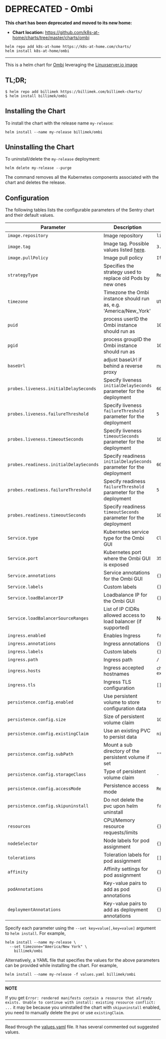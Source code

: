 # DEPRECATED - Ombi

**This chart has been deprecated and moved to its new home:**

- **Chart location:** https://github.com/k8s-at-home/charts/tree/master/charts/ombi

```console
helm repo add k8s-at-home https://k8s-at-home.com/charts/
helm install k8s-at-home/ombi
```

---

This is a helm chart for [Ombi](https://ombi.io/) leveraging the [Linuxserver.io image](https://hub.docker.com/r/linuxserver/ombi/)

## TL;DR;

```shell
$ helm repo add billimek https://billimek.com/billimek-charts/
$ helm install billimek/ombi
```

## Installing the Chart

To install the chart with the release name `my-release`:

```console
helm install --name my-release billimek/ombi
```

## Uninstalling the Chart

To uninstall/delete the `my-release` deployment:

```console
helm delete my-release --purge
```

The command removes all the Kubernetes components associated with the chart and deletes the release.

## Configuration

The following tables lists the configurable parameters of the Sentry chart and their default values.

| Parameter                  | Description                         | Default                                                 |
|----------------------------|-------------------------------------|---------------------------------------------------------|
| `image.repository`         | Image repository | `linuxserver/ombi` |
| `image.tag`                | Image tag. Possible values listed [here](https://hub.docker.com/r/linuxserver/ombi/tags/).| `3.0.4914-ls72`|
| `image.pullPolicy`         | Image pull policy | `IfNotPresent` |
| `strategyType`             | Specifies the strategy used to replace old Pods by new ones | `Recreate` |
| `timezone`                 | Timezone the Ombi instance should run as, e.g. 'America/New_York' | `UTC` |
| `puid`                     | process userID the Ombi instance should run as | `1001` |
| `pgid`                     | process groupID the Ombi instance should run as | `1001` |
| `baseUrl`                  | adjust baseUrl if behind a reverse proxy        | null |
| `probes.liveness.initialDelaySeconds`  | Specify liveness `initialDelaySeconds` parameter for the deployment  | `60` |
| `probes.liveness.failureThreshold`     | Specify liveness `failureThreshold` parameter for the deployment     | `5`  |
| `probes.liveness.timeoutSeconds`       | Specify liveness `timeoutSeconds` parameter for the deployment       | `10` |
| `probes.readiness.initialDelaySeconds` | Specify readiness `initialDelaySeconds` parameter for the deployment | `60` |
| `probes.readiness.failureThreshold`    | Specify readiness `failureThreshold` parameter for the deployment    | `5`  |
| `probes.readiness.timeoutSeconds`      | Specify readiness `timeoutSeconds` parameter for the deployment      | `10` |
| `Service.type`          | Kubernetes service type for the Ombi GUI | `ClusterIP` |
| `Service.port`          | Kubernetes port where the Ombi GUI is exposed| `3579` |
| `Service.annotations`   | Service annotations for the Ombi GUI | `{}` |
| `Service.labels`        | Custom labels | `{}` |
| `Service.loadBalancerIP` | Loadbalance IP for the Ombi GUI | `{}` |
| `Service.loadBalancerSourceRanges` | List of IP CIDRs allowed access to load balancer (if supported)      | None
| `ingress.enabled`              | Enables Ingress | `false` |
| `ingress.annotations`          | Ingress annotations | `{}` |
| `ingress.labels`               | Custom labels                       | `{}`
| `ingress.path`                 | Ingress path | `/` |
| `ingress.hosts`                | Ingress accepted hostnames | `chart-example.local` |
| `ingress.tls`                  | Ingress TLS configuration | `[]` |
| `persistence.config.enabled`      | Use persistent volume to store configuration data | `true` |
| `persistence.config.size`         | Size of persistent volume claim | `1Gi` |
| `persistence.config.existingClaim`| Use an existing PVC to persist data | `nil` |
| `persistence.config.subPath`  | Mount a sub directory of the persistent volume if set | `""` |
| `persistence.config.storageClass` | Type of persistent volume claim | `-` |
| `persistence.config.accessMode`  | Persistence access mode | `ReadWriteOnce` |
| `persistence.config.skipuninstall`  | Do not delete the pvc upon helm uninstall | `false` |
| `resources`                | CPU/Memory resource requests/limits | `{}` |
| `nodeSelector`             | Node labels for pod assignment | `{}` |
| `tolerations`              | Toleration labels for pod assignment | `[]` |
| `affinity`                 | Affinity settings for pod assignment | `{}` |
| `podAnnotations`           | Key-value pairs to add as pod annotations  | `{}` |
| `deploymentAnnotations`    | Key-value pairs to add as deployment annotations  | `{}` |

Specify each parameter using the `--set key=value[,key=value]` argument to `helm install`. For example,

```console
helm install --name my-release \
  --set timezone="America/New York" \
    billimek/ombi
```

Alternatively, a YAML file that specifies the values for the above parameters can be provided while installing the chart. For example,

```console
helm install --name my-release -f values.yaml billimek/ombi
```

---
**NOTE**

If you get `Error: rendered manifests contain a resource that already exists. Unable to continue with install: existing resource conflict: ...` it may be because you uninstalled the chart with `skipuninstall` enabled, you need to manually delete the pvc or use `existingClaim`.

---

Read through the [values.yaml](https://github.com/billimek/billimek-charts/blob/master/charts/ombi/values.yaml) file. It has several commented out suggested values.
